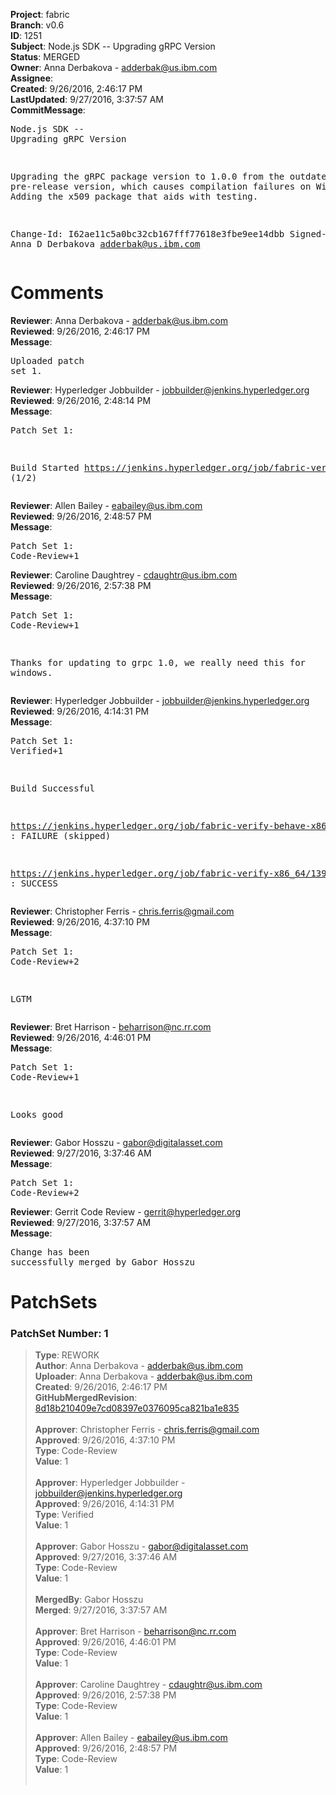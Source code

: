 <strong>Project</strong>: fabric<br><strong>Branch</strong>: v0.6<br><strong>ID</strong>: 1251<br><strong>Subject</strong>: Node.js SDK -- Upgrading gRPC Version<br><strong>Status</strong>: MERGED<br><strong>Owner</strong>: Anna Derbakova - adderbak@us.ibm.com<br><strong>Assignee</strong>:<br><strong>Created</strong>: 9/26/2016, 2:46:17 PM<br><strong>LastUpdated</strong>: 9/27/2016, 3:37:57 AM<br><strong>CommitMessage</strong>:<br><pre>Node.js SDK -- Upgrading gRPC Version

Upgrading the gRPC package version to 1.0.0 from
the outdated pre-release version, which causes
compilation failures on Windows. Adding the x509
package that aids with testing.

Change-Id: I62ae11c5a0bc32cb167fff77618e3fbe9ee14dbb
Signed-off-by: Anna D Derbakova <adderbak@us.ibm.com>
</pre><h1>Comments</h1><strong>Reviewer</strong>: Anna Derbakova - adderbak@us.ibm.com<br><strong>Reviewed</strong>: 9/26/2016, 2:46:17 PM<br><strong>Message</strong>: <pre>Uploaded patch set 1.</pre><strong>Reviewer</strong>: Hyperledger Jobbuilder - jobbuilder@jenkins.hyperledger.org<br><strong>Reviewed</strong>: 9/26/2016, 2:48:14 PM<br><strong>Message</strong>: <pre>Patch Set 1:

Build Started https://jenkins.hyperledger.org/job/fabric-verify-x86_64/1399/ (1/2)</pre><strong>Reviewer</strong>: Allen Bailey - eabailey@us.ibm.com<br><strong>Reviewed</strong>: 9/26/2016, 2:48:57 PM<br><strong>Message</strong>: <pre>Patch Set 1: Code-Review+1</pre><strong>Reviewer</strong>: Caroline Daughtrey - cdaughtr@us.ibm.com<br><strong>Reviewed</strong>: 9/26/2016, 2:57:38 PM<br><strong>Message</strong>: <pre>Patch Set 1: Code-Review+1

Thanks for updating to grpc 1.0, we really need this for windows.</pre><strong>Reviewer</strong>: Hyperledger Jobbuilder - jobbuilder@jenkins.hyperledger.org<br><strong>Reviewed</strong>: 9/26/2016, 4:14:31 PM<br><strong>Message</strong>: <pre>Patch Set 1: Verified+1

Build Successful 

https://jenkins.hyperledger.org/job/fabric-verify-behave-x86_64/320/ : FAILURE (skipped)

https://jenkins.hyperledger.org/job/fabric-verify-x86_64/1399/ : SUCCESS</pre><strong>Reviewer</strong>: Christopher Ferris - chris.ferris@gmail.com<br><strong>Reviewed</strong>: 9/26/2016, 4:37:10 PM<br><strong>Message</strong>: <pre>Patch Set 1: Code-Review+2

LGTM</pre><strong>Reviewer</strong>: Bret Harrison - beharrison@nc.rr.com<br><strong>Reviewed</strong>: 9/26/2016, 4:46:01 PM<br><strong>Message</strong>: <pre>Patch Set 1: Code-Review+1

Looks good</pre><strong>Reviewer</strong>: Gabor Hosszu - gabor@digitalasset.com<br><strong>Reviewed</strong>: 9/27/2016, 3:37:46 AM<br><strong>Message</strong>: <pre>Patch Set 1: Code-Review+2</pre><strong>Reviewer</strong>: Gerrit Code Review - gerrit@hyperledger.org<br><strong>Reviewed</strong>: 9/27/2016, 3:37:57 AM<br><strong>Message</strong>: <pre>Change has been successfully merged by Gabor Hosszu</pre><h1>PatchSets</h1><h3>PatchSet Number: 1</h3><blockquote><strong>Type</strong>: REWORK<br><strong>Author</strong>: Anna Derbakova - adderbak@us.ibm.com<br><strong>Uploader</strong>: Anna Derbakova - adderbak@us.ibm.com<br><strong>Created</strong>: 9/26/2016, 2:46:17 PM<br><strong>GitHubMergedRevision</strong>: [8d18b210409e7cd08397e0376095ca821ba1e835](https://github.com/hyperledger/fabric/commit/8d18b210409e7cd08397e0376095ca821ba1e835)<br><br><strong>Approver</strong>: Christopher Ferris - chris.ferris@gmail.com<br><strong>Approved</strong>: 9/26/2016, 4:37:10 PM<br><strong>Type</strong>: Code-Review<br><strong>Value</strong>: 1<br><br><strong>Approver</strong>: Hyperledger Jobbuilder - jobbuilder@jenkins.hyperledger.org<br><strong>Approved</strong>: 9/26/2016, 4:14:31 PM<br><strong>Type</strong>: Verified<br><strong>Value</strong>: 1<br><br><strong>Approver</strong>: Gabor Hosszu - gabor@digitalasset.com<br><strong>Approved</strong>: 9/27/2016, 3:37:46 AM<br><strong>Type</strong>: Code-Review<br><strong>Value</strong>: 1<br><br><strong>MergedBy</strong>: Gabor Hosszu<br><strong>Merged</strong>: 9/27/2016, 3:37:57 AM<br><br><strong>Approver</strong>: Bret Harrison - beharrison@nc.rr.com<br><strong>Approved</strong>: 9/26/2016, 4:46:01 PM<br><strong>Type</strong>: Code-Review<br><strong>Value</strong>: 1<br><br><strong>Approver</strong>: Caroline Daughtrey - cdaughtr@us.ibm.com<br><strong>Approved</strong>: 9/26/2016, 2:57:38 PM<br><strong>Type</strong>: Code-Review<br><strong>Value</strong>: 1<br><br><strong>Approver</strong>: Allen Bailey - eabailey@us.ibm.com<br><strong>Approved</strong>: 9/26/2016, 2:48:57 PM<br><strong>Type</strong>: Code-Review<br><strong>Value</strong>: 1<br><br></blockquote>